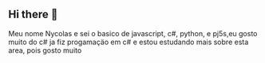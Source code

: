 ## Hi there 👋
Meu nome Nycolas e sei o basico de javascript, c#, python, e pj5s,eu gosto muito do c#
ja fiz progamaçäo em c# e estou estudando mais sobre esta area, pois gosto muito




<!--
**nycolas-g/nycolas-g** is a ✨ _special_ ✨ repository because its `README.md` (this file) appears on your GitHub profile.

Here are some ideas to get you started:

- 🔭 I’m currently working on ...
- 🌱 I’m currently learning ...
- 👯 I’m looking to collaborate on ...
- 🤔 I’m looking for help with ...
- 💬 Ask me about ...
- 📫 How to reach me: ...
- 😄 Pronouns: ...
- ⚡ Fun fact: ...
-->
